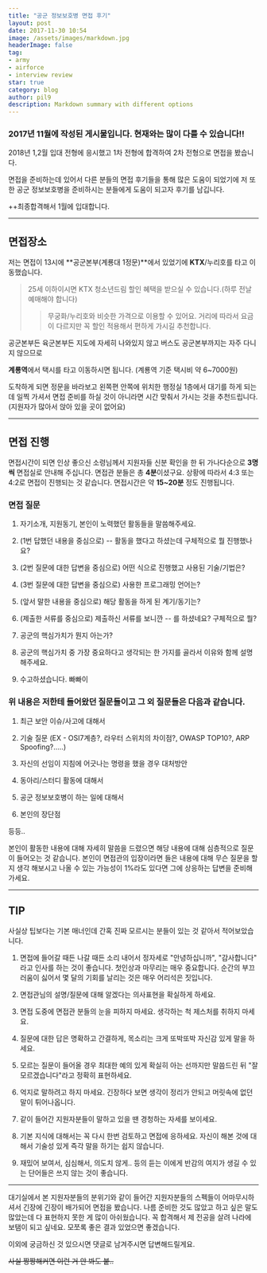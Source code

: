 ```yaml
---
title: "공군 정보보호병 면접 후기"
layout: post
date: 2017-11-30 10:54
image: /assets/images/markdown.jpg
headerImage: false
tag:
- army
- airforce
- interview review
star: true
category: blog
author: pil9
description: Markdown summary with different options
---
```

### **2017년 11월에 작성된 게시물입니다. 현재와는 많이 다를 수 있습니다!!**

2018년 1,2월 입대 전형에 응시했고 1차 전형에 합격하여 2차 전형으로 면접을 봤습니다.

면접을 준비하는데 있어서 다른 분들의 면접 후기들을 통해 많은 도움이 되었기에 저 또한 공군 정보보호병을 준비하시는 분들에게 도움이 되고자 후기를 남깁니다.


++최종합격해서 1월에 입대합니다.

---

## 면접장소

저는 면접이 13시에 **공군본부(계룡대 1정문)**에서 있었기에 **KTX**/누리호를 타고 이동했습니다.
>25세 이하이시면 KTX 청소년드림 할인 혜택을 받으실 수 있습니다.(하루 전날 예매해야 합니다)
>>무궁화/누리호와 비슷한 가격으로 이용할 수 있어요. 거리에 따라서 요금이 다르지만 꼭 할인 적용해서 편하게 가시길 추천합니다.

공군본부든 육군본부든 지도에 자세히 나와있지 않고 버스도 공군본부까지는 자주 다니지 않으므로

**계룡역**에서 택시를 타고 이동하시면 됩니다. (계룡역 기준 택시비 약 6~7000원)

도착하게 되면 정문을 바라보고 왼쪽편 안쪽에 위치한 행정실 1층에서 대기를 하게 되는데 일찍 가셔서 면접 준비를 하실 것이 아니라면 시간 맞춰서 가시는 것을 추천드립니다. (지원자가 많아서 앉아 있을 곳이 없어요)

---




## 면접 진행

면접시간이 되면 인상 좋으신 소령님께서 지원자들 신분 확인을 한 뒤 가나다순으로 **3명씩** 면접실로 안내해 주십니다. 면접관 분들은 총 **4분**이셨구요. 상황에 따라서 4:3 또는 4:2로 면접이 진행되는 것 같습니다. 면접시간은 약 **15~20분** 정도 진행됩니다.



### 면접 질문

1. 자기소개, 지원동기, 본인이 노력했던 활동들을 말씀해주세요.

2. (1번 답했던 내용을 중심으로) -- 활동을 했다고 하셨는데 구체적으로 뭘 진행했나요?

3. (2번 질문에 대한 답변을 중심으로) 어떤 식으로 진행했고 사용된 기술/기법은?

4. (3번 질문에 대한 답변을 중심으로) 사용한 프로그래밍 언어는?

5. (앞서 말한 내용을 중심으로) 해당 활동을 하게 된 계기/동기는?

6. (제출한 서류를 중심으로) 제출하신 서류를 보니깐 -- 를 하셨네요? 구체적으로 뭘?

7. 공군의 핵심가치가 뭔지 아는가?

8. 공군의 핵심가치 중 가장 중요하다고 생각되는 한 가지를 골라서 이유와 함께 설명해주세요.

9. 수고하셨습니다. 빠빠이


### 위 내용은 저한테 들어왔던 질문들이고 그 외 질문들은 다음과 같습니다.


1. 최근 보안 이슈/사고에 대해서

2. 기술 질문 (EX - OSI7계층?, 라우터 스위치의 차이점?, OWASP TOP10?, ARP Spoofing?.....)

3. 자신의 선임이 지침에 어긋나는 명령을 했을 경우 대처방안

4. 동아리/스터디 활동에 대해서

5. 공군 정보보호병이 하는 일에 대해서

6. 본인의 장단점

등등..

본인이 활동한 내용에 대해 자세히 말씀을 드렸으면 해당 내용에 대해 심층적으로 질문이 들어오는 것 같습니다. 본인이 면접관의 입장이라면 들은 내용에 대해 무슨 질문을 할지 생각 해보시고 나올 수 있는 가능성이 1%라도 있다면 그에 상응하는 답변을 준비해 가세요.

---

## TIP

사실상 팁보다는 기본 매너인데 간혹 진짜 모르시는 분들이 있는 것 같아서 적어보았습니다.


1. 면접에 들어갈 때든 나갈 때든 소리 내어서 정자세로 "안녕하십니까", "감사합니다" 라고 인사를 하는 것이 좋습니다. 첫인상과 마무리는 매우 중요합니다. 순간의 부끄러움이 싫어서 몇 달의 기회를 날리는 것은 매우 어리석은 짓입니다.


2. 면접관님의 설명/질문에 대해 알겠다는 의사표현을 확실하게 하세요.


3. 면접 도중에 면접관 분들의 눈을 피하지 마세요. 생각하는 척 제스처를 취하지 마세요.


4. 질문에 대한 답은 명확하고 간결하게, 목소리는 크게 또박또박 자신감 있게 말을 하세요.


5. 모르는 질문이 들어올 경우 최대한 예의 있게 확실히 아는 선까지만 말씀드린 뒤 "잘 모르겠습니다"라고 정확히 표현하세요.


6. 억지로 말하려고 하지 마세요. 긴장하다 보면 생각이 정리가 안되고 머릿속에 없던 말이 튀어나옵니다.


7. 같이 들어간 지원자분들이 말하고 있을 땐 경청하는 자세를 보이세요.


8. 기본 지식에 대해서는 꼭 다시 한번 검토하고 면접에 응하세요. 자신이 해본 것에 대해서 기술성 있게 즉각 말을 하기는 쉽지 않습니다.


9. 재밌어 보여서, 심심해서, 의도치 않게.. 등의 듣는 이에게 반감의 여지가 생길 수 있는 단어들은 쓰지 않는 것이 좋습니다.


---

대기실에서 본 지원자분들의 분위기와 같이 들어간 지원자분들의 스펙들이 어마무시하셔서 긴장에 긴장이 배가되어 면접을 봤습니다. 나름 준비한 것도 많았고 하고 싶은 말도 많았는데 다 표현하지 못한 게 많이 아쉬웠습니다. 꼭 합격해서 제 전공을 살려 나라에 보탬이 되고 싶네요. 모쪼록 좋은 결과 있었으면 좋겠습니다.


이외에 궁금하신 것 있으시면 댓글로 남겨주시면 답변해드릴게요.


~~사실 짱짱해커면 이런 거 안 봐도 붙..~~

